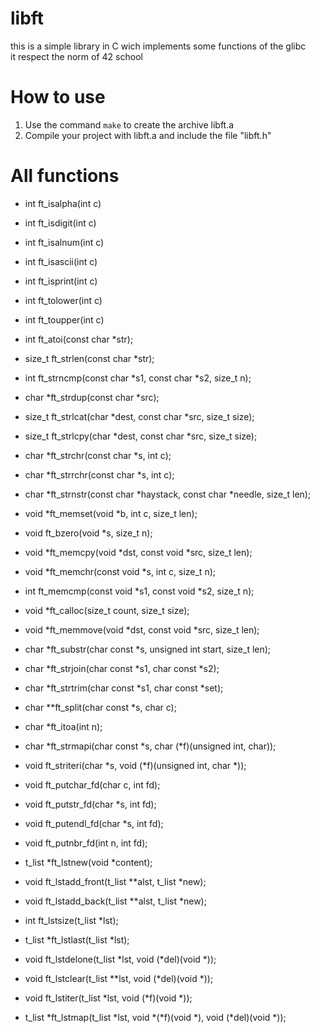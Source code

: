 # libft

this is a simple library in C wich implements some functions of the glibc  
it respect the norm of 42 school

# How to use

1. Use the command ```make``` to create the archive libft.a
2. Compile your project with libft.a and include the file "libft.h"

# All functions

* int		ft_isalpha(int c)
* int		ft_isdigit(int c)
* int		ft_isalnum(int c)
* int		ft_isascii(int c)
* int		ft_isprint(int c)
* int		ft_tolower(int c)
* int		ft_toupper(int c)
* int		ft_atoi(const char *str);
* size_t	ft_strlen(const char *str);
* int		ft_strncmp(const char *s1, const char *s2, size_t n);
* char	*ft_strdup(const char *src);
* size_t	ft_strlcat(char *dest, const char *src, size_t size);
* size_t	ft_strlcpy(char *dest, const char *src, size_t size);
* char	*ft_strchr(const char *s, int c);
* char	*ft_strrchr(const char *s, int c);
* char	*ft_strnstr(const char *haystack, const char *needle, size_t len);
* void	*ft_memset(void *b, int c, size_t len);
* void	ft_bzero(void *s, size_t n);
* void	*ft_memcpy(void *dst, const void *src, size_t len);
* void	*ft_memchr(const void *s, int c, size_t n);
* int		ft_memcmp(const void *s1, const void *s2, size_t n);
* void	*ft_calloc(size_t count, size_t size);
* void	*ft_memmove(void *dst, const void *src, size_t len);

* char	*ft_substr(char const *s, unsigned int start, size_t len);
* char	*ft_strjoin(char const *s1, char const *s2);
* char	*ft_strtrim(char const *s1, char const *set);
* char	**ft_split(char const *s, char c);
* char	*ft_itoa(int n);
* char	*ft_strmapi(char const *s, char (*f)(unsigned int, char));
* void	ft_striteri(char *s, void (*f)(unsigned int, char *));
* void	ft_putchar_fd(char c, int fd);
* void	ft_putstr_fd(char *s, int fd);
* void	ft_putendl_fd(char *s, int fd);
* void	ft_putnbr_fd(int n, int fd);

* t_list	*ft_lstnew(void *content);
* void	ft_lstadd_front(t_list **alst, t_list *new);
* void	ft_lstadd_back(t_list **alst, t_list *new);
* int		ft_lstsize(t_list *lst);
* t_list	*ft_lstlast(t_list *lst);
* void	ft_lstdelone(t_list *lst, void (*del)(void *));
* void	ft_lstclear(t_list **lst, void (*del)(void *));
* void	ft_lstiter(t_list *lst, void (*f)(void *));
* t_list	*ft_lstmap(t_list *lst, void *(*f)(void *), void (*del)(void *));
